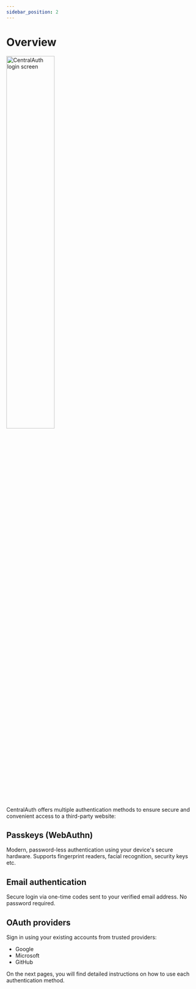 ```yaml
---
sidebar_position: 2
---
```


# Overview

<img src="/img/LoginScreen.png" alt="CentralAuth login screen" width="50%" height="50%" />

CentralAuth offers multiple authentication methods to ensure secure and convenient access to a third-party website:

## Passkeys (WebAuthn)
Modern, password-less authentication using your device's secure hardware. Supports fingerprint readers, facial recognition, security keys etc.

## Email authentication
Secure login via one-time codes sent to your verified email address. No password required.

## OAuth providers
Sign in using your existing accounts from trusted providers:
- Google
- Microsoft
- GitHub

On the next pages, you will find detailed instructions on how to use each authentication method.